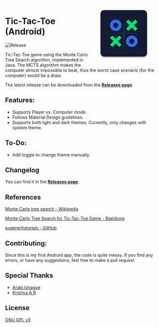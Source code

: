 <img src="https://github.com/SanchithHegde/tic-tac-toe-android/raw/master/img/icon.png" width="192" align="right" hspace="20" />

# Tic-Tac-Toe (Android)

![Release](https://img.shields.io/github/v/release/SanchithHegde/tic-tac-toe-android?label=Version&style=for-the-badge)

Tic-Tac-Toe game using the Monte Carlo Tree Search algorithm, implemented in Java. The MCTS algorithm makes the computer almost impossible to beat, thus the worst case scenario (for the computer) would be a draw.

The latest release can be downloaded from the **[Releases page](https://github.com/SanchithHegde/tic-tac-toe-android/releases)**.

## Features:
- Supports Player vs. Computer mode.
- Follows Material Design guidelines.
- Supports both light and dark themes. Currently, only changes with system theme.

## To-Do:
- Add toggle to change theme manually.

## Changelog
You can find it in the **[Releases page](https://github.com/jahirfiquitiva/Frames/releases)**.

## References

[Monte Carlo tree search - Wikipedia](https://en.wikipedia.org/wiki/Monte_Carlo_tree_search)

[Monte Carlo Tree Search for Tic-Tac-Toe Game - Baeldung](https://www.baeldung.com/java-monte-carlo-tree-search)

[eugenp/tutorials - GitHub](https://github.com/eugenp/tutorials/tree/master/algorithms-miscellaneous-1/src/main/java/com/baeldung/algorithms/mcts)


## Contributing:

Since this is my first Android app, the code is quite messy. If you find any errors, or have any suggestions, feel free to make a pull request.

## Special Thanks

- [Arabi Ishaque](https://dribbble.com/Arabi)
- [Krishna A R](https://twitter.com/krishnaAr21)

## License 

[GNU GPL v3](https://github.com/SanchithHegde/tic-tac-toe-android/blob/master/LICENSE.md)